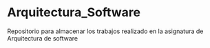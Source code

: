 # Arquitectura_Software
Repositorio para almacenar los trabajos realizado en la asignatura de Arquitectura de software 
